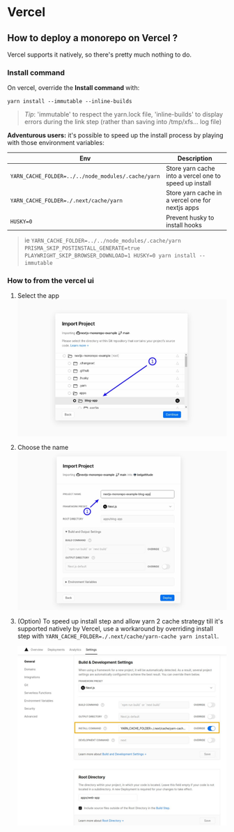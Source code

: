 # Vercel

## How to deploy a monorepo on Vercel ?

Vercel supports it natively, so there's pretty much nothing to do.

### Install command

On vercel, override the **Install command** with:

```
yarn install --immutable --inline-builds
```

> _Tip_: 'immutable' to respect the yarn.lock file, 'inline-builds' to display errors during the
> link step (rather than saving into /tmp/xfs... log file)

**Adventurous users:** it's possible to speed up the install process by playing with
those environment variables:

| Env                                                | Description                                            |
| -------------------------------------------------- | ------------------------------------------------------ |
| `YARN_CACHE_FOLDER=../../node_modules/.cache/yarn` | Store yarn cache into a vercel one to speed up install |
| `YARN_CACHE_FOLDER=./.next/cache/yarn`             | Store yarn cache in a vercel one for nextjs apps       |
| `HUSKY=0`                                          | Prevent husky to install hooks                         |

> ie `YARN_CACHE_FOLDER=../../node_modules/.cache/yarn PRISMA_SKIP_POSTINSTALL_GENERATE=true PLAYWRIGHT_SKIP_BROWSER_DOWNLOAD=1 HUSKY=0 yarn install --immutable`

### How to from the vercel ui

1. Select the app
   ![](./images/vercel-monorepo-import.jpg)
2. Choose the name
   ![](./images/vercel-monorepo-naming.jpg)

3. (Option) To speed up install step and allow yarn 2 cache strategy till it's supported natively
   by Vercel, use a workaround by overriding install step with `YARN_CACHE_FOLDER=./.next/cache/yarn-cache yarn install`.

   ![](./images/vercel-monorepo-cache.jpg)
